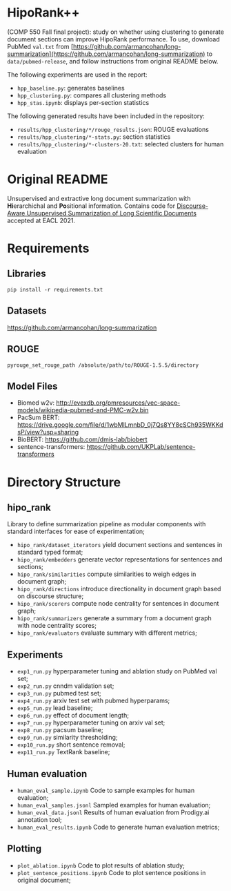 # HipoRank++
(COMP 550 Fall final project): study on whether using clustering to generate document sections can improve HipoRank performance. To use, download PubMed `val.txt` from [https://github.com/armancohan/long-summarization](https://github.com/armancohan/long-summarization) to `data/pubmed-release`, and follow instructions from original README below.

The following experiments are used in the report:
- `hpp_baseline.py`: generates baselines
- `hpp_clustering.py`: compares all clustering methods
- `hpp_stas.ipynb`: displays per-section statistics

The following generated results have been included in the repository:
- `results/hpp_clustering/*/rouge_results.json`: ROUGE evaluations
- `results/hpp_clustering/*-stats.py`: section statistics
- `results/hpp_clustering/*-clusters-20.txt`: selected clusters for human evaluation

# Original README
Unsupervised and extractive long document summarization with **Hi**erarchichal and **Po**sitional information. Contains code for [Discourse-Aware Unsupervised Summarization of Long Scientific Documents](https://arxiv.org/abs/2005.00513) accepted at EACL 2021.

# Requirements
## Libraries
`pip install -r requirements.txt`

## Datasets
https://github.com/armancohan/long-summarization

## ROUGE
`pyrouge_set_rouge_path /absolute/path/to/ROUGE-1.5.5/directory`

## Model Files
- Biomed w2v: http://evexdb.org/pmresources/vec-space-models/wikipedia-pubmed-and-PMC-w2v.bin
- PacSum BERT: https://drive.google.com/file/d/1wbMlLmnbD_0j7Qs8YY8cSCh935WKKdsP/view?usp=sharing
- BioBERT: https://github.com/dmis-lab/biobert
- sentence-transformers: https://github.com/UKPLab/sentence-transformers 


# Directory Structure

## hipo_rank
Library to define summarization pipeline as modular components with standard interfaces for ease of experimentation;

- `hipo_rank/dataset_iterators` yield document sections and sentences in standard typed format;
- `hipo_rank/embedders` generate vector representations for sentences and sections;
- `hipo_rank/similarities` compute similarities to weigh edges in document graph;
- `hipo_rank/directions` introduce directionality in document graph based on discourse structure;
- `hipo_rank/scorers` compute node centrality for sentences in document graph;
- `hipo_rank/summarizers` generate a summary from a document graph with node centrality scores;
- `hipo_rank/evaluators` evaluate summary with different metrics;


## Experiments
- `exp1_run.py` hyperparameter tuning and ablation study on PubMed val set;
- `exp2_run.py` cnndm validation set;
- `exp3_run.py` pubmed test set;
- `exp4_run.py` arxiv test set with pubmed hyperparams;
- `exp5_run.py` lead baseline;
- `exp6_run.py` effect of document length;
- `exp7_run.py` hyperparameter tuning on arxiv val set;
- `exp8_run.py` pacsum baseline;
- `exp9_run.py` similarity thresholding;
- `exp10_run.py` short sentence removal;
- `exp11_run.py` TextRank baseline;

## Human evaluation
- `human_eval_sample.ipynb` Code to sample examples for human evaluation;
- `human_eval_samples.jsonl` Sampled examples for human evaluation;
- `human_eval_data.jsonl` Results of human evaluation from Prodigy.ai annotation tool;
- `human_eval_results.ipynb` Code to generate human evaluation metrics;

## Plotting
- `plot_ablation.ipynb` Code to plot results of ablation study;
- `plot_sentence_positions.ipynb` Code to plot sentence positions in original document;













